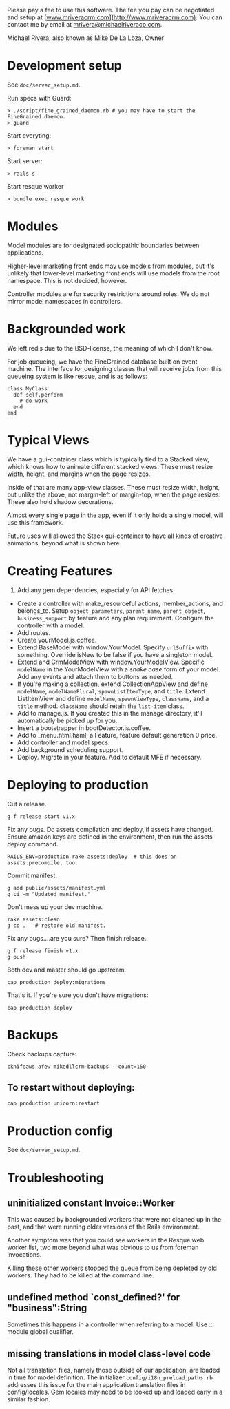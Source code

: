 
Please pay a fee to use this software. The fee you pay
can be negotiated and setup at [www.mriveracrm.com](http://www.mriveracrm.com).
You can contact me by email at mrivera@michaelriveraco.com.

Michael Rivera, also known as Mike De La Loza, Owner

# Development setup

See `doc/server_setup.md`.

Run specs with Guard:

    > ./script/fine_grained_daemon.rb # you may have to start the FineGrained daemon.
    > guard
    
Start everyting:

    > foreman start
    
Start server:

    > rails s

Start resque worker

    > bundle exec resque work

# Modules

Model modules are for designated sociopathic boundaries between
applications.

Higher-level marketing front ends may use models from modules, but
it's unlikely that lower-level marketing front ends will use models
from the root namespace. This is not decided, however.

Controller modules are for security restrictions around roles.  We do
not mirror model namespaces in controllers.

# Backgrounded work

We left redis due to the BSD-license, the meaning of which I don't
know.

For job queueing, we have the FineGrained database built
on event machine. The interface for designing classes
that will receive jobs from this queueing system is like
resque, and is as follows:

    class MyClass
      def self.perform
        # do work
      end
    end

# Typical Views

  We have a gui-container class which is typically tied to a Stacked view,
  which knows how to animate different stacked views. These must
  resize width, height, and margins when the page resizes.
  
  Inside of that are many app-view classes. These must resize width,
  height, but unlike the above, not margin-left or margin-top, when
  the page resizes. These also hold shadow decorations.
  
  Almost every single page in the app, even if it only holds a single model,
  will use this framework.
  
  Future uses will allowed the Stack gui-container to have all kinds
  of creative animations, beyond what is shown here.

# Creating Features

  1. Add any gem dependencies, especially for API fetches.
  - Create a controller with make_resourceful actions, member_actions, and belongs_to.
  Setup `object_parameters`, `parent_name`, `parent_object`, `business_support`
  by feature and any plan requirement. Configure the controller with a model.
  - Add routes.
  - Create yourModel.js.coffee.
  - Extend BaseModel with window.YourModel. Specify `urlSuffix`
  with something. Override isNew to be false if you have a singleton model.
  - Extend and CrmModelView with window.YourModelView. Specific `modelName`
  in the YourModelView with a *snake case* form of your model. Add any events
  and attach them to buttons as needed.
  - If you're making a collection, extend CollectionAppView and define
  `modelName`, `modelNamePlural`, `spawnListItemType`, and `title`.
  Extend ListItemView and define `modelName`, `spawnViewType`, `className`,
  and a `title` method. `className` should retain the `list-item` class.
  - Add to manage.js. If you created this in the manage directory,
  it'll automatically be picked up for you.
  - Insert a bootstrapper in bootDetector.js.coffee.
  - Add to _menu.html.haml, a Feature, feature default generation 0 price.
  - Add controller and model specs.
  - Add background scheduling support.
  - Deploy. Migrate in your feature. Add to default MFE if necessary.
    
# Deploying to production

Cut a release.

    g f release start v1.x

Fix any bugs. Do assets compilation and deploy, if assets have changed. Ensure
amazon keys are defined in the environment, then run the assets deploy command.
    
    RAILS_ENV=production rake assets:deploy  # this does an assets:precompile, too.

Commit manifest.

    g add public/assets/manifest.yml
    g ci -m "Updated manifest."
    
Don't mess up your dev machine.

    rake assets:clean
    g co .   # restore old manifest.

Fix any bugs....are you sure? Then finish release.

    g f release finish v1.x
    g push
    
Both dev and master should go upstream.

    cap production deploy:migrations

That's it. If you're sure you don't have migrations:

    cap production deploy

# Backups

Check backups capture:

    cknifeaws afew mikedllcrm-backups --count=150 

## To restart without deploying:

    cap production unicorn:restart

# Production config

See `doc/server_setup.md`.

# Troubleshooting

## uninitialized constant Invoice::Worker

This was caused by backgrounded workers
that were not cleaned up in the past, and that
were running older versions of the Rails environment.

Another symptom was that you could see workers
in the Resque web worker list, two more beyond
what was obvious to us from foreman invocations.

Killing these other workers stopped the queue
from being depleted by old workers. They had
to be killed at the command line.

## undefined method `const_defined?' for "business":String

Sometimes this happens in a controller when referring
to a model. Use :: module global qualifier.

## missing translations in model class-level code

Not all translation files, namely those outside of our application,
are loaded in time for model definition. The initializer
`config/i18n_preload_paths.rb` addresses this issue for the main
application translation files in config/locales. Gem locales may need
to be looked up and loaded early in a similar fashion.

